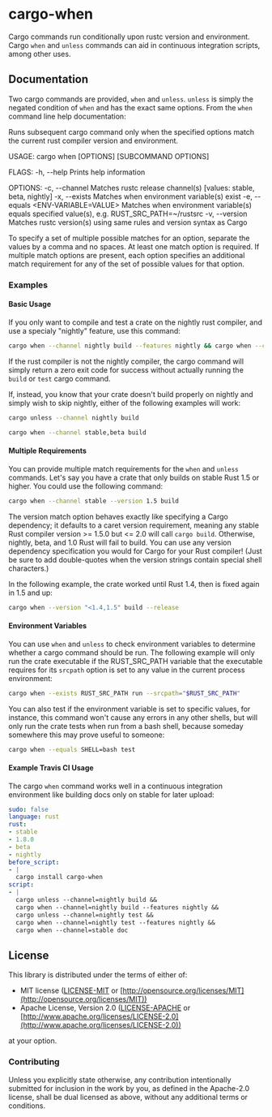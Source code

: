 # cargo-when

Cargo commands run conditionally upon rustc version and environment. Cargo `when` and `unless`
commands can aid in continuous integration scripts, among other uses.

## Documentation

Two cargo commands are provided, `when` and `unless`. `unless` is simply the negated condition of
`when` and has the exact same options. From the `when` command line help documentation:

  Runs subsequent cargo command only when the specified options match the current rust compiler
  version and environment.

  USAGE:
      cargo when [OPTIONS] <CARGO SUBCOMMAND> [SUBCOMMAND OPTIONS]

  FLAGS:
      -h, --help    Prints help information

  OPTIONS:
      -c, --channel <CHANNEL>              Matches rustc release channel(s) [values: stable, beta,
                                              nightly]
      -x, --exists <ENV-VARIABLE>          Matches when environment variable(s) exist
      -e, --equals <ENV-VARIABLE=VALUE>    Matches when environment variable(s) equals specified
                                              value(s), e.g. RUST_SRC_PATH=~/rustsrc
      -v, --version <VERSION>              Matches rustc version(s) using same rules and version
                                              syntax as Cargo

  To specify a set of multiple possible matches for an option, separate the values by a comma and no
  spaces. At least one match option is required. If multiple match options are present, each option
  specifies an additional match requirement for any of the set of possible values for that option.

### Examples

#### Basic Usage

If you only want to compile and test a crate on the nightly rust compiler, and use a specialy
"nightly" feature, use this command:

```bash
cargo when --channel nightly build --features nightly && cargo when --channel nightly test
```

If the rust compiler is not the nightly compiler, the cargo command will simply return a zero exit
code for success without actually running the `build` or `test` cargo command.

If, instead, you know that your crate doesn't build properly on nightly and simply wish to skip
nightly, either of the following examples will work:

```bash
cargo unless --channel nightly build
```

```bash
cargo when --channel stable,beta build
```

#### Multiple Requirements

You can provide multiple match requirements for the `when` and `unless` commands. Let's say you have
a crate that only builds on stable Rust 1.5 or higher. You could use the following command:

```bash
cargo when --channel stable --version 1.5 build
```

The version match option behaves exactly like specifying a Cargo dependency; it defaults to a caret
version requirement, meaning any stable Rust compiler version >= 1.5.0 but <= 2.0 will call
`cargo build`. Otherwise, nightly, beta, and 1.0 Rust will fail to build. You can use any version
dependency specification you would for Cargo for your Rust compiler! (Just be sure to add
double-quotes when the version strings contain special shell characters.)

In the following example, the crate worked until Rust 1.4, then is fixed again in 1.5 and up:

```bash
cargo when --version "<1.4,1.5" build --release
```

#### Environment Variables

You can use `when` and `unless` to check environment variables to determine whether a cargo command
should be run. The following example will only run the crate executable if the RUST_SRC_PATH
variable that the executable requires for its `srcpath` option is set to any value in the current
process environment:

```bash
cargo when --exists RUST_SRC_PATH run --srcpath="$RUST_SRC_PATH"
```

You can also test if the environment variable is set to specific values, for instance, this command
won't cause any errors in any other shells, but will only run the crate tests when run from a bash
shell, because someday somewhere this may prove useful to someone:

```bash
cargo when --equals SHELL=bash test
```

#### Example Travis CI Usage

The cargo `when` command works well in a continuous integration environment like
building docs only on stable for later upload:

```yaml
sudo: false
language: rust
rust:
- stable
- 1.8.0
- beta
- nightly
before_script:
- |
  cargo install cargo-when
script:
- |
  cargo unless --channel=nightly build &&
  cargo when --channel=nightly build --features nightly &&
  cargo unless --channel=nightly test &&
  cargo when --channel=nightly test --features nightly &&
  cargo when --channel=stable doc
```

## License

This library is distributed under the terms of either of:

* MIT license ([LICENSE-MIT](LICENSE-MIT) or
[http://opensource.org/licenses/MIT](http://opensource.org/licenses/MIT))
* Apache License, Version 2.0 ([LICENSE-APACHE](LICENSE-APACHE) or
[http://www.apache.org/licenses/LICENSE-2.0](http://www.apache.org/licenses/LICENSE-2.0))

at your option.

### Contributing

Unless you explicitly state otherwise, any contribution intentionally submitted for inclusion in the
work by you, as defined in the Apache-2.0 license, shall be dual licensed as above, without any
additional terms or conditions.